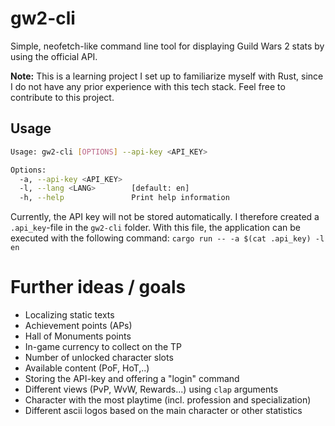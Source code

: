 # gw2-cli
Simple, neofetch-like command line tool for displaying Guild Wars 2 stats by using the official API.

**Note:** This is a learning project I set up to familiarize myself with Rust, since I do not have any prior experience with this tech stack. Feel free to contribute to this project.

## Usage
```bash
Usage: gw2-cli [OPTIONS] --api-key <API_KEY>

Options:
  -a, --api-key <API_KEY>  
  -l, --lang <LANG>        [default: en]
  -h, --help               Print help information
```

Currently, the API key will not be stored automatically. I therefore created a `.api_key`-file in the `gw2-cli` folder.
With this file, the application can be executed with the following command: `cargo run -- -a $(cat .api_key) -l en`

# Further ideas / goals
- Localizing static texts
- Achievement points (APs)
- Hall of Monuments points
- In-game currency to collect on the TP
- Number of unlocked character slots
- Available content (PoF, HoT,..)
- Storing the API-key and offering a "login" command
- Different views (PvP, WvW, Rewards...) using `clap` arguments
- Character with the most playtime (incl. profession and specialization)
- Different ascii logos based on the main character or other statistics